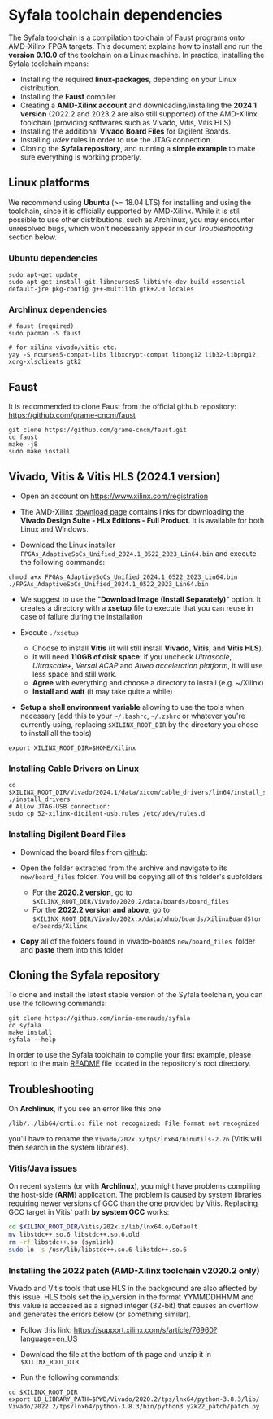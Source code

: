 # Syfala toolchain dependencies

The Syfala toolchain is a compilation toolchain of Faust programs onto AMD-Xilinx FPGA targets. This document explains how to install and run the **version 0.10.0** of the toolchain  on a Linux machine. In practice, installing the Syfala toolchain means:

- Installing the required **linux-packages**, depending on your Linux distribution.
- Installing the **Faust** compiler
- Creating a **AMD-Xilinx account** and downloading/installing the **2024.1 version** (2022.2 and 2023.2 are also still supported) of the AMD-Xilinx toolchain (providing softwares such as Vivado, Vitis, Vitis HLS).
- Installing the additional **Vivado Board Files** for Digilent Boards.
- Installing *udev* rules in order to use the JTAG connection.
- Cloning the **Syfala repository**, and running a **simple example** to make sure everything is working properly.

## Linux platforms

We recommend using **Ubuntu** (>= 18.04 LTS) for installing and using the toolchain, since it is officially supported by AMD-Xilinx. While it is still possible to use other distributions, such as Archlinux, you may encounter unresolved bugs, which won't necessarily appear in our *Troubleshooting* section below. 

### Ubuntu dependencies

```shell
sudo apt-get update 
sudo apt-get install git libncurses5 libtinfo-dev build-essential default-jre pkg-config g++-multilib gtk+2.0 locales
```

### Archlinux dependencies

```shell
# faust (required)
sudo pacman -S faust

# for xilinx vivado/vitis etc.
yay -S ncurses5-compat-libs libxcrypt-compat libpng12 lib32-libpng12 xorg-xlsclients gtk2
```

## Faust

It is recommended to clone Faust from the official github repository: https://github.com/grame-cncm/faust

```shell
git clone https://github.com/grame-cncm/faust.git 
cd faust
make -j8
sudo make install
```

## Vivado, Vitis & Vitis HLS (2024.1 version)

- Open an account on https://www.xilinx.com/registration

- The AMD-Xilinx [download page](https://www.xilinx.com/support/download.html) contains links for downloading the **Vivado Design Suite - HLx Editions - Full Product**. It is available for both Linux and Windows. 

- Download the Linux installer `FPGAs_AdaptiveSoCs_Unified_2024.1_0522_2023_Lin64.bin` and execute the following commands:

```shell
chmod a+x FPGAs_AdaptiveSoCs_Unified_2024.1_0522_2023_Lin64.bin
./FPGAs_AdaptiveSoCs_Unified_2024.1_0522_2023_Lin64.bin
```

- We suggest to use the "**Download Image (Install Separately)**" option. It creates a directory with a **xsetup** file to execute that you can reuse in case of failure during the installation

- Execute `./xsetup`

  -  Choose to install **Vitis** (it will still install **Vivado**, **Vitis**, and **Vitis HLS**). 
  -  It will need **110GB of disk space**: if you uncheck *Ultrascale*, *Ultrascale+*, *Versal ACAP* and *Alveo acceleration platform*, it will use less space and still work.
  -  **Agree** with everything and choose a directory to install (e.g. ~/Xilinx)
  -  **Install and wait** (it may take quite a while)

- **Setup a shell environment variable** allowing to use the tools when necessary (add this to your `~/.bashrc`, `~/.zshrc` or whatever you're currently using, replacing `$XILINX_ROOT_DIR` by the directory you chose to install all the tools)

```shell
export XILINX_ROOT_DIR=$HOME/Xilinx
```

### Installing Cable Drivers on Linux

```shell
cd $XILINX_ROOT_DIR/Vivado/2024.1/data/xicom/cable_drivers/lin64/install_script/install_drivers
./install_drivers
# Allow JTAG-USB connection:
sudo cp 52-xilinx-digilent-usb.rules /etc/udev/rules.d
```

### Installing Digilent Board Files

- Download the board files from [github](https://github.com/Digilent/vivado-boards/archive/master.zip?_ga=2.76732885.1953828090.1655988025-1125947215.1655988024):
- Open the folder extracted from the archive and navigate to its `new/board_files` folder. You will be copying all of this folder's subfolders
  - For the **2020.2 version**, go to `$XILINX_ROOT_DIR/Vivado/2020.2/data/boards/board_files`
  - For the **2022.2 version and above**, go to `$XILINX_ROOT_DIR/Vivado/202x.x/data/xhub/boards/XilinxBoardStore/boards/Xilinx`

- **Copy** all of the folders found in vivado-boards `new/board_files `folder and **paste** them into this folder

## Cloning the Syfala repository

To clone and install the latest stable version of the Syfala toolchain, you can use the following commands:

```shell
git clone https://github.com/inria-emeraude/syfala 
cd syfala
make install
syfala --help
```

In order to use the Syfala toolchain to compile your first example, please report to the main [README](../index.md) file located in the repository's root directory.

## Troubleshooting

On **Archlinux**, if you see an error like this one 

```shell
/lib/../lib64/crti.o: file not recognized: File format not recognized
```

you'll have to rename the `Vivado/202x.x/tps/lnx64/binutils-2.26` (Vitis will then search in the system libraries).

### Vitis/Java issues

On recent systems (or with **Archlinux**), you might have problems compiling the host-side (**ARM**) application. The problem is caused by system libraries requiring newer versions of GCC than the one provided by Vitis. Replacing GCC target in Vitis' path **by system GCC** works:

```bash
cd $XILINX_ROOT_DIR/Vitis/202x.x/lib/lnx64.o/Default
mv libstdc++.so.6 libstdc++.so.6.old
rm -rf libstdc++.so (symlink)
sudo ln -s /usr/lib/libstdc++.so.6 libstdc++.so.6
```

### Installing the 2022 patch (AMD-Xilinx toolchain v2020.2 only)

Vivado and Vitis tools that use HLS in the background are also affected by this issue. HLS tools set the ip_version in the format YYMMDDHHMM and this value is accessed as a signed integer (32-bit) that causes an overflow and generates the errors below (or something similar).

- Follow this link: https://support.xilinx.com/s/article/76960?language=en_US
- Download the file at the bottom of th page and unzip it in `$XILINX_ROOT_DIR`

- Run the following commands: 

```shell
cd $XILINX_ROOT_DIR
export LD_LIBRARY_PATH=$PWD/Vivado/2020.2/tps/lnx64/python-3.8.3/lib/
Vivado/2022.2/tps/lnx64/python-3.8.3/bin/python3 y2k22_patch/patch.py
```

## 
